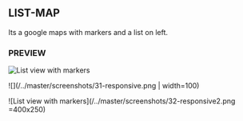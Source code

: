 ## LIST-MAP

Its a google maps with markers and a list on left.

### PREVIEW

![List view with markers](/../master/screenshots/30-disable%20clusters.png?raw=true "List view with markers")


![](/../master/screenshots/31-responsive.png | width=100)


![List view with markers](/../master/screenshots/32-responsive2.png =400x250)
